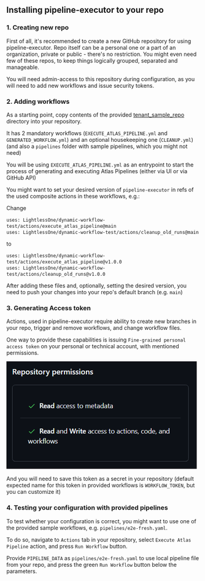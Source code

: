 ## Installing pipeline-executor to your repo

### 1. Creating new repo

First of all, it's recommended to create a new GitHub repository for using pipeline-executor.
Repo itself can be a personal one or a part of an organization, private or public - there's no restriction.
You might even need few of these repos, to keep things logically grouped, separated and manageable.

You will need admin-access to this repository during configuration, as you will need to add new workflows and issue security tokens.

### 2. Adding workflows

As a starting point, copy contents of the provided [tenant_sample_repo](../tenant_sample_repo) directory into your repository.

It has 2 mandatory workflows (`EXECUTE_ATLAS_PIPELINE.yml` and `GENERATED_WORKFLOW.yml`) and an optional housekeeping one (`CLEANUP.yml`) (and also a `pipelines` folder with sample pipelines, which you might not need)

You will be using `EXECUTE_ATLAS_PIPELINE.yml` as an entrypoint to start the process of generating and executing Atlas Pipelines (either via UI or via GitHub API)

You might want to set your desired version of `pipeline-executor` in refs of the used composite actions in these workflows, e.g.:

Change
```
uses: LightlessOne/dynamic-workflow-test/actions/execute_atlas_pipeline@main
uses: LightlessOne/dynamic-workflow-test/actions/cleanup_old_runs@main
```
to
```
uses: LightlessOne/dynamic-workflow-test/actions/execute_atlas_pipeline@v1.0.0
uses: LightlessOne/dynamic-workflow-test/actions/cleanup_old_runs@v1.0.0
```

After adding these files and, optionally, setting the desired version, you need to push your changes into your repo's default branch (e.g. `main`)

### 3. Generating Access token

Actions, used in pipeline-executor require ability to create new branches in your repo, trigger and remove workflows, and change workflow files.

One way to provide these capabilities is issuing `Fine-grained personal access token` on your personal or technical account, with mentioned permissions.

![access_token_permissions](./images/access_token_rights.PNG)

And you will need to save this token as a secret in your repository (default expected name for this token in provided workflows is `WORKFLOW_TOKEN`, but you can customize it)

### 4. Testing your configuration with provided pipelines

To test whether your configuration is correct, you might want to use one of the provided sample workflows, e.g. `pipelines/e2e-fresh.yaml`.

To do so, navigate to `Actions` tab in your repository, select `Execute Atlas Pipeline` action, and press `Run Workflow` button.

Provide `PIPELINE_DATA` as `pipelines/e2e-fresh.yaml` to use local pipeline file from your repo, and press the green `Run Workflow` button below the parameters.
